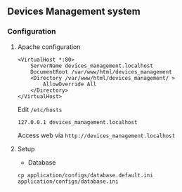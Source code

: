 ## Devices Management system

### Configuration

1. Apache configuration
    ```
    <VirtualHost *:80>
        ServerName devices_management.localhost
        DocumentRoot /var/www/html/devices_management
        <Directory /var/www/html/devices_management/ >
            AllowOverride All
        </Directory>
    </VirtualHost>
    ```

    Edit `/etc/hosts`
    ```
    127.0.0.1 devices_management.localhost
    ```

    Access web via `http://devices_management.localhost`
2. Setup
    * Database
    ```
    cp application/configs/database.default.ini application/configs/database.ini
    ```
